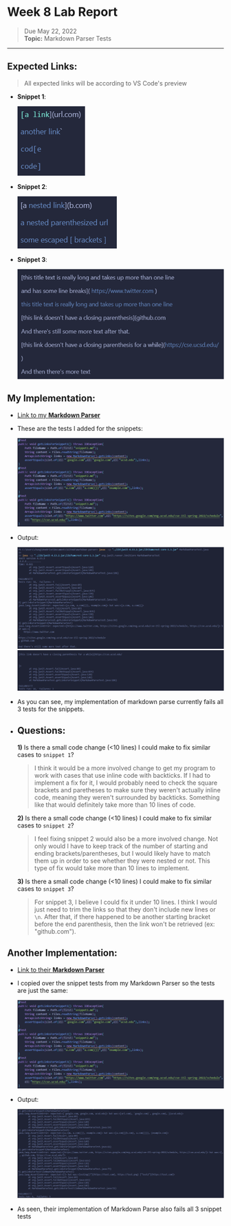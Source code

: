 # Week 8 Lab Report

> Due May 22, 2022 <br>
**Topic:** Markdown Parser Tests

---
## **Expected Links**:

> All expected links will be according to VS Code's preview

- **Snippet 1**:
    
    ![Image](Images/snippet1Preview.png)

- **Snippet 2**:
    
    ![Image](Images/snippet2Preview.png)

- **Snippet 3**:
    
    ![Image](Images/snippet3Preview.png)

## **My Implementation:**

- [Link to my **Markdown Parser**](https://github.com/dfchang149/markdown-parser)

- These are the tests I added for the snippets:

    ![Image](Images/MySnippetTests.png)

- Output:

    ![Image](Images/MySnippetsOutputP1.png)
    ![Image](Images/MySnippetsOutputP2.png)

- As you can see, my implementation of markdown parse currently fails all 3 tests for the snippets.

- ## **Questions:**
    
    **1)** Is there a small code change (<10 lines) I could make to fix similar cases to `snippet 1`?

    > I think it would be a more involved change to get my program to work with cases that use inline code with backticks. If I had to implement a fix for it, I would probably need to check the square brackets and paretheses to make sure they weren't actually inline code, meaning they weren't surrounded by backticks. Something like that would definitely take more than 10 lines of code.
    
    **2)** Is there a small code change (<10 lines) I could make to fix similar cases to `snippet 2`?

    > I feel fixing snippet 2 would also be a more involved change. Not only would I have to keep track of the number of starting and ending brackets/parentheses, but I would likely have to match them up in order to see whether they were nested or not. This type of fix would take more than 10 lines to implement.
    
    **3)** Is there a small code change (<10 lines) I could make to fix similar cases to `snippet 3`?

    > For snippet 3, I believe I could fix it under 10 lines. I think I would just need to trim the links so that they don't include new lines or `\n`. After that, if there happened to be another starting bracket before the end parenthesis, then the link won't be retrieved (ex: "github.com"). 

## **Another Implementation:**

- [Link to their **Markdown Parser**](https://github.com/KristinEbu/markdown-parser)

- I copied over the snippet tests from my Markdown Parser so the tests are just the same:

    ![Image](Images/MySnippetTests.png)

- Output:

    ![Image](Images/TheirSnippetsOutput.png)

- As seen, their implementation of Markdown Parse also fails all 3 snippet tests